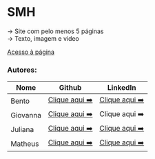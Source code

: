# SMH
-> Site com pelo menos 5 páginas  
-> Texto, imagem e video

[Acesso à página](https://senhorbento.github.io/SMH/index.html)

### Autores:
|Nome| Github | LinkedIn|
| ------ | ------ | ------ |
|Bento |[Clique aqui ➡️](https://github.com/senhorbento) |[Clique aqui ➡️](https://www.linkedin.com/in/henrique-bento-97a4b8231/)
|Giovanna|[Clique aqui ➡️](https://github.com/gvnnmrqsz) |Clique aqui ➡️
|Juliana |[Clique aqui ➡️](https://github.com/juliana-vieira) |[Clique aqui ➡️](https://www.linkedin.com/in/juliana-svieira/)  
|Matheus |[Clique aqui ➡️](https://github.com/mtdecarvalho) |[Clique aqui ➡️](https://www.linkedin.com/in/matheus-de-carvalho-rossi-rezende-b24437205/)  
